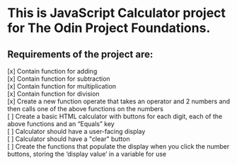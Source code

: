# This is JavaScript Calculator project for The Odin Project Foundations.  

## Requirements of the project are:
[x] Contain function for adding  
[x] Contain function for subtraction  
[x] Contain function for multiplication  
[x] Contain function for division  
[x] Create a new function operate that takes an operator and 2 numbers and then calls one of the above functions on the numbers  
[ ] Create a basic HTML calculator with buttons for each digit, each of the above functions and an “Equals” key  
[ ] Calculator should have a user-facing display  
[ ] Calculator should have a "clear" button  
[ ] Create the functions that populate the display when you click the number buttons,  storing the ‘display value’ in a variable for use  